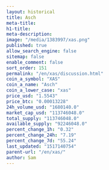 ```yaml
---
layout: historical
title: Asch
meta-title: 
h1-title: 
meta-description: 
image: "/media/1383997/xas.png"
published: true
allow_search_engine: false
sitemap: false
enable_comment: false
sort_order: 151
permalink: "/en/xas/discussion.html"
coin_a_symbol: "XAS"
coin_a_name: "Asch"
coin_a_lower_case: "xas"
price_usd: "1.5543"
price_btc: "0.00013228"
24h_volume_usd: "1680140.0"
market_cap_usd: "113746048.0"
total_supply: "113746048.0"
available_supply: "92246048.0"
percent_change_1h: "0.32"
percent_change_24h: "7.19"
percent_change_7d: "55.24"
last_updated: "1517140754"
parent-url: "/en/xas/"
author: Sam
---
```


